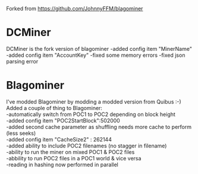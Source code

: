 Forked from https://github.com/JohnnyFFM/blagominer

# DCMiner
DCMiner is the fork version of blagominer
-added config item "MinerName"
-added config item "AccountKey"
-fixed some memory errors
-fixed json parsing error

# Blagominer
I've modded Blagominer by modding a modded version from Quibus :-)<br>
Added a couple of thing to Blagominer:<br>
-automatically switch from POC1 to POC2 depending on block height<br>
-added config item "POC2StartBlock":502000 <br>
-added second cache parameter as shuffling needs more cache to perform (less seeks)<br>
-added config item "CacheSize2" : 262144<br>
-added ability to include POC2 filenames (no stagger in filename)<br>
-ability to run the miner on mixed POC1 & POC2 files<br>
-abbility to run POC2 files in a POC1 world & vice versa<br>
-reading in hashing now performed in parallel<br>

